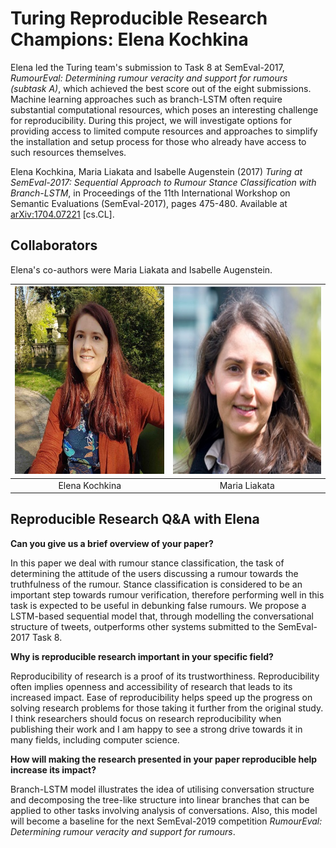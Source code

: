 # Turing Reproducible Research Champions: Elena Kochkina

Elena led the Turing team's submission to Task 8 at SemEval-2017, *RumourEval: Determining rumour veracity and support for rumours (subtask A)*, which achieved the best score out of the eight submissions.
Machine learning approaches such as branch-LSTM often require substantial computational resources, which poses an interesting challenge for reproducibility.
During this project, we will investigate options for providing access to limited compute resources and approaches to simplify the installation and setup process for those who already have access to such resources themselves.

Elena Kochkina, Maria Liakata and Isabelle Augenstein (2017) *Turing at SemEval-2017: Sequential Approach to Rumour Stance Classification with Branch-LSTM*, in Proceedings of the 11th International Workshop on Semantic Evaluations (SemEval-2017), pages 475-480.
Available at [arXiv:1704.07221](https://arxiv.org/abs/1704.07221) [cs.CL].

## Collaborators

Elena's co-authors were Maria Liakata and Isabelle Augenstein.


| <img src="./elena-kochkina-square.jpg" height="300"> | <img src="./maria-liakata-square.jpg" height="300">
| :-----------------------:|:---------------------------:
| Elena Kochkina           | Maria Liakata

## Reproducible Research Q&A with Elena

**Can you give us a brief overview of your paper?**

In this paper we deal with rumour stance classification, the task of determining the attitude of the users discussing a rumour towards the truthfulness of the rumour.
Stance classification is considered to be an important step towards rumour verification, therefore performing well in this task is expected to be useful in debunking false rumours.
We propose a LSTM-based sequential model that, through modelling the conversational structure of tweets, outperforms other systems submitted to the SemEval-2017 Task 8.

**Why is reproducible research important in your specific field?**

Reproducibility of research is a proof of its trustworthiness.
Reproducibility often implies openness and accessibility of research that leads to its increased impact.
Ease of reproducibility helps speed up the progress on solving research problems for those taking it further from the original study.
I think researchers should focus on research reproducibility when publishing their work and I am happy to see a strong drive towards it in many fields, including computer science.


**How will making the research presented in your paper reproducible help increase its impact?**

Branch-LSTM model illustrates the idea of utilising conversation structure and decomposing the tree-like structure into linear branches that can be applied to other tasks involving analysis of conversations.
Also, this model will become a baseline for the next SemEval-2019 competition *RumourEval: Determining rumour veracity and support for rumours*.

